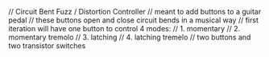 // Circuit Bent Fuzz / Distortion Controller
// meant to add buttons to a guitar pedal
// these buttons open and close circuit bends in a musical way
// first iteration will have one button to control 4 modes:
// 1. momentary
// 2. momentary tremolo
// 3. latching
// 4. latching tremelo
// two buttons and two transistor switches
